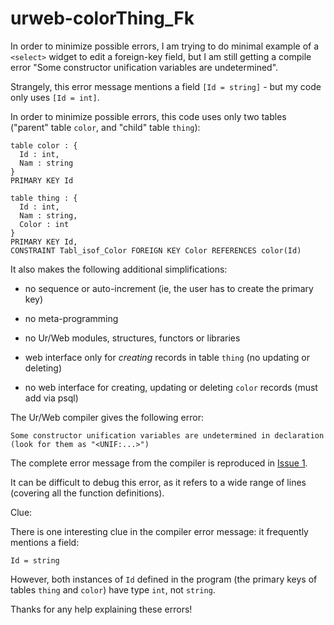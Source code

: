 ﻿# urweb-colorThing_Fk

In order to minimize possible errors, I am trying to do minimal example of a `<select>` widget to edit a foreign-key field, but I am still getting a compile error "Some constructor unification variables are undetermined". 

Strangely, this error message mentions a field `[Id = string]` - but my code only uses `[Id = int]`.

In order to minimize possible errors, this code uses only two tables ("parent" table `color`, and "child" table `thing`):

```
table color : { 
  Id : int, 
  Nam : string 
}
PRIMARY KEY Id
 
table thing : {
  Id : int, 
  Nam : string,
  Color : int
}
PRIMARY KEY Id,
CONSTRAINT Tabl_isof_Color FOREIGN KEY Color REFERENCES color(Id)
```

It also makes the following additional simplifications:

- no sequence or auto-increment (ie, the user has to create the primary key)

- no meta-programming

- no Ur/Web modules, structures, functors or libraries

- web interface only for *creating* records in table `thing` (no updating or deleting)

- no web interface for creating, updating or deleting `color` records (must add via psql)

The Ur/Web compiler gives the following error:

```
Some constructor unification variables are undetermined in declaration
(look for them as "<UNIF:...>")
```
The complete error message from the compiler is reproduced in [Issue 1](https://github.com/StefanScott/urweb-colorThing_Fk/issues/1).

It can be difficult to debug this error, as it refers to a wide range of lines (covering all the function definitions).

Clue:

There is one interesting clue in the compiler error message: it frequently mentions a field:

```
Id = string
```

However, both instances of `Id` defined in the program (the primary keys of tables `thing` and `color`) have type `int`, not `string`.

Thanks for any help explaining these errors!
